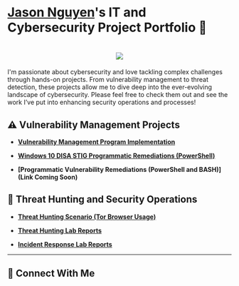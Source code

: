 # <a href="">Jason Nguyen</a>'s IT and Cybersecurity Project Portfolio 🔐


<h1 align="center">
    <img src="https://readme-typing-svg.herokuapp.com/?font=Righteous&size=35&color=FFA500&center=true&vCenter=true&width=500&height=70&duration=2000&lines=G'day!+👋;+I'm+Jason+Nguyen!;" />
</h1>


I'm passionate about cybersecurity and love tackling complex challenges through hands-on projects. From vulnerability management to threat detection, these projects allow me to dive deep into the ever-evolving landscape of cybersecurity. Please feel free to check them out and see the work I’ve put into enhancing security operations and processes!


## ⚠️ Vulnerability Management Projects

- **[Vulnerability Management Program Implementation](https://github.com/jason-p-nguyen/vulnerability-management-program/)**

- **[Windows 10 DISA STIG Programmatic Remediations (PowerShell)](https://github.com/jason-p-nguyen/DISA-STIG-Implementations/)**
  
- **[Programmatic Vulnerability Remediations (PowerShell and BASH)](Link Coming Soon)**

## 🚨 Threat Hunting and Security Operations

- **[Threat Hunting Scenario (Tor Browser Usage)](https://github.com/jason-p-nguyen/threat-hunting-project/)**

- **[Threat Hunting Lab Reports](https://github.com/jason-p-nguyen/threat-hunting-labs/)**

- **[Incident Response Lab Reports](https://github.com/jason-p-nguyen/incident-response-labs/)** 

<hr/>

## 🤳 Connect With Me

<!--
[<img align="left" alt="___________ | YouTube" width="22px" src="https://cdn.jsdelivr.net/npm/simple-icons@v3/icons/youtube.svg" />][youtube]
[<img align="left" alt="___________ | Twitter" width="22px" src="https://cdn.jsdelivr.net/npm/simple-icons@v3/icons/twitter.svg" />][twitter]
[<img align="left" alt="___________ | LinkedIn" width="22px" src="https://cdn.jsdelivr.net/npm/simple-icons@v3/icons/linkedin.svg" />][linkedin]
[<img align="left" alt="___________ | Instagram" width="22px" src="https://cdn.jsdelivr.net/npm/simple-icons@v3/icons/instagram.svg" />][instagram]

[twitter]: https://twitter.com/___________
[youtube]: https://www.youtube.com/c/___________
[instagram]: https://www.instagram.com/___________
[linkedin]: https://linkedin.com/in/___________


<img width="35" alt="image" src="https://github.com/user-attachments/assets/2f41c7cd-5ea8-4475-b451-a37161b6c3fb"> 
<img width="35" alt="image" src="https://github.com/user-attachments/assets/77649969-9910-4994-8b96-74a116cfb2a8">
-->
